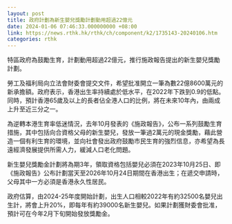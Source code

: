 ```yaml
---
layout: post
title: 政府計劃為新生嬰兒獎勵計劃動用超過22億元
date: 2024-01-06 07:46:33.000000000 +08:00
link: https://news.rthk.hk/rthk/ch/component/k2/1735143-20240106.htm
categories: rthk
---
```


特區政府為鼓勵生育，計劃動用超過22億元，推行施政報告提出的新生嬰兒獎勵計劃。

勞工及福利局向立法會財委會提交文件，希望批准開立一筆為數22億8600萬元的新承擔額。政府表示，香港出生率持續處於低水平，在2022年下跌到0.9的低點。同時，預計香港65歲及以上的長者佔全港人口的比例，將在未來10年內，由兩成上升至近三分之一。

為逆轉本港生育率低迷情況，去年10月發表的《施政報告》，公布一系列鼓勵生育措施，其中包括向合資格父母的新生嬰兒，發放一筆過2萬元的現金獎勵，藉此營造一個有利生育的環境，並向社會發出政府鼓勵市民生育的強烈信息，亦希望為長遠經濟發展提供所需人力，緩減人口老化問題。

新生嬰兒獎勵金計劃將為期3年，領取資格包括嬰兒必須在2023年10月25日、即《施政報告》公布計劃當天至2026年10月24日期間在香港出生；在遞交申請時，父母其中一方必須是香港永久性居民。

政府估算，由2024-25年度開始計劃，出生人口相較2022年有約32500名嬰兒出生計，將會上升20%，即每年有約39000名新生嬰兒。如果計劃獲財委會批准，預計可在今年2月下旬開始發放獎勵金。
